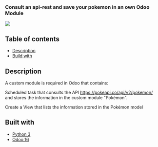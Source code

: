 <!-- PROJECT LOGO -->
<br />
<p>
  <h3>Consult an api-rest and save your pokemon in an own Odoo Module</h3>
  <img src="https://github.com/doo_custom_module/img/pokemon.png" />
</p>


<!-- GETTING STARTED -->
## Table of contents

* [Description](#description)
* [Build with](#built-with)



## Description

A custom module is required in Odoo that contains:

Scheduled task that consults the API https://pokeapi.co/api/v2/pokemon/ and stores the information in the custom module "Pokémon".

Create a View that lists the information stored in the Pokémon model



## Built with

* [Python 3](https://www.python.org/downloads/)
* [Odoo 16](https://www.odoo.com/es_ES/blog/viajes-5/conoce-odoo-16-968)




 
